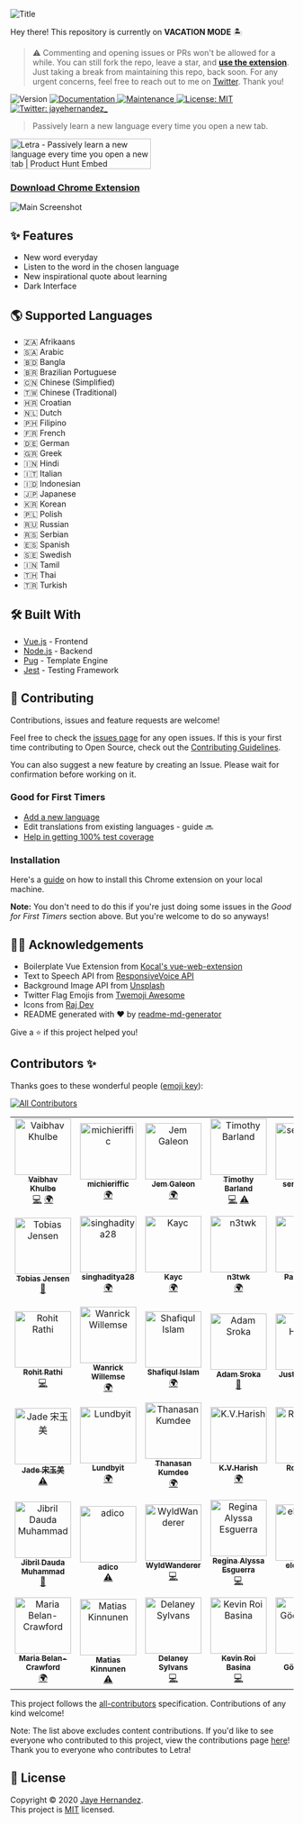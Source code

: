 ![Title](docs/screenshots/title.png)

Hey there! This repository is currently on **VACATION MODE** 🏝

> ⚠️ Commenting and opening issues or PRs won't be allowed for a while. You can still fork the repo, leave a star, and [**use the extension**](https://chrome.google.com/webstore/detail/letra/cjodkkjokggcaeacdhjliobekbnnmoio). Just taking a break from maintaining this repo, back soon. For any urgent concerns, feel free to reach out to me on [Twitter](https://twitter.com/jayehernandez_). Thank you!

<p>
  <img alt="Version" src="https://img.shields.io/badge/version-1.0.14-blue.svg?cacheSeconds=2592000" />
  <a href="https://github.com/jayehernandez/letra#readme" target="_blank">
    <img alt="Documentation" src="https://img.shields.io/badge/documentation-yes-brightgreen.svg" />
  </a>
  <a href="https://github.com/jayehernandez/letra/graphs/commit-activity" target="_blank">
    <img alt="Maintenance" src="https://img.shields.io/badge/Maintained%3F-yes-green.svg" />
  </a>
  <a href="https://github.com/jayehernandez/letra-extension/blob/master/LICENSE" target="_blank">
    <img alt="License: MIT" src="https://img.shields.io/github/license/jayehernandez/letra-extension" />
  </a>
  <a href="https://twitter.com/jayehernandez_" target="_blank">
    <img alt="Twitter: jayehernandez_" src="https://img.shields.io/twitter/follow/jayehernandez_.svg?style=social" />
  </a>
</p>

> Passively learn a new language every time you open a new tab.

<a href="https://www.producthunt.com/posts/letra-2?utm_source=badge-featured&utm_medium=badge&utm_souce=badge-letra-2" target="_blank"><img src="https://api.producthunt.com/widgets/embed-image/v1/featured.svg?post_id=196571&theme=light" alt="Letra - Passively learn a new language every time you open a new tab | Product Hunt Embed" style="width: 250px; height: 54px;" width="250px" height="54px" /></a>

### [Download Chrome Extension](https://chrome.google.com/webstore/detail/letra/cjodkkjokggcaeacdhjliobekbnnmoio)

![Main Screenshot](docs/screenshots/main_screenshot.png)

## ✨ Features

- New word everyday
- Listen to the word in the chosen language
- New inspirational quote about learning
- Dark Interface

## 🌎 Supported Languages

- 🇿🇦 Afrikaans
- 🇸🇦 Arabic
- 🇧🇩 Bangla
- 🇧🇷 Brazilian Portuguese
- 🇨🇳 Chinese (Simplified)
- 🇹🇼 Chinese (Traditional)
- 🇭🇷 Croatian
- 🇳🇱 Dutch
- 🇵🇭 Filipino
- 🇫🇷 French
- 🇩🇪 German
- 🇬🇷 Greek
- 🇮🇳 Hindi
- 🇮🇹 Italian
- 🇮🇩 Indonesian
- 🇯🇵 Japanese
- 🇰🇷 Korean
- 🇵🇱 Polish
- 🇷🇺 Russian
- 🇷🇸 Serbian
- 🇪🇸 Spanish
- 🇸🇪 Swedish
- 🇮🇳 Tamil
- 🇹🇭 Thai
- 🇹🇷 Turkish

## 🛠 Built With

- [Vue.js](https://vuejs.org/) - Frontend
- [Node.js](https://nodejs.org/en/) - Backend
- [Pug](https://pugjs.org/api/getting-started.html) - Template Engine
- [Jest](https://jestjs.io/) - Testing Framework

## 🤝 Contributing

Contributions, issues and feature requests are welcome!<br />

Feel free to check the [issues page](https://github.com/jayehernandez/letra-extension/issues) for any open issues. If this is your first time contributing to Open Source, check out the [Contributing Guidelines](https://github.com/jayehernandez/letra-extension/blob/master/docs/how_to_contribute.md).

You can also suggest a new feature by creating an Issue. Please wait for confirmation before working on it.

### Good for First Timers

- [Add a new language](https://github.com/jayehernandez/letra-extension/blob/master/docs/new_language.md)
- Edit translations from existing languages - guide 🔜
- [Help in getting 100% test coverage](https://github.com/jayehernandez/letra-extension/blob/master/docs/testing_guidelines.md)

### Installation

Here's a [guide](https://github.com/jayehernandez/letra-extension/blob/master/docs/how_to_install.md) on how to install this Chrome extension on your local machine.

**Note:** You don't need to do this if you're just doing some issues in the _Good for First Timers_ section above. But you're welcome to do so anyways!

## 🙏🏻 Acknowledgements

- Boilerplate Vue Extension from [Kocal's vue-web-extension](https://github.com/Kocal/vue-web-extension)
- Text to Speech API from [ResponsiveVoice API](https://responsivevoice.org/api/)
- Background Image API from [Unsplash](https://unsplash.com/developers)
- Twitter Flag Emojis from [Twemoji Awesome](https://github.com/ellekasai/twemoji-awesome)
- Icons from [Raj Dev](https://freeicons.io/profile/714)
- README generated with ❤️ by [readme-md-generator](https://github.com/kefranabg/readme-md-generator)

Give a ⭐️ if this project helped you!

## Contributors ✨

Thanks goes to these wonderful people ([emoji key](https://allcontributors.org/docs/en/emoji-key)):

<!-- ALL-CONTRIBUTORS-BADGE:START - Do not remove or modify this section -->

[![All Contributors](https://img.shields.io/badge/all_contributors-57-orange.svg?style=flat-square)](#contributors-)

<!-- ALL-CONTRIBUTORS-BADGE:END -->

<!-- ALL-CONTRIBUTORS-LIST:START - Do not remove or modify this section -->
<!-- prettier-ignore-start -->
<!-- markdownlint-disable -->
<table>
  <tbody>
    <tr>
      <td align="center"><a href="https://about.me/vaibhav_khulbe"><img src="https://avatars0.githubusercontent.com/u/11731837?v=4?s=100" width="100px;" alt="Vaibhav Khulbe"/><br /><sub><b>Vaibhav Khulbe</b></sub></a><br /><a href="https://github.com/jayehernandez/letra-extension/commits?author=Kvaibhav01" title="Code">💻</a> <a href="#translation-Kvaibhav01" title="Translation">🌍</a></td>
      <td align="center"><a href="https://github.com/michieriffic"><img src="https://avatars1.githubusercontent.com/u/12575688?v=4?s=100" width="100px;" alt="michieriffic"/><br /><sub><b>michieriffic</b></sub></a><br /><a href="#translation-michieriffic" title="Translation">🌍</a></td>
      <td align="center"><a href="http://jemgaleon.github.io"><img src="https://avatars0.githubusercontent.com/u/10969278?v=4?s=100" width="100px;" alt="Jem Galeon"/><br /><sub><b>Jem Galeon</b></sub></a><br /><a href="#translation-jemgaleon" title="Translation">🌍</a></td>
      <td align="center"><a href="https://github.com/tbarland77"><img src="https://avatars2.githubusercontent.com/u/15313520?v=4?s=100" width="100px;" alt="Timothy Barland"/><br /><sub><b>Timothy Barland</b></sub></a><br /><a href="https://github.com/jayehernandez/letra-extension/commits?author=tbarland77" title="Code">💻</a> <a href="https://github.com/jayehernandez/letra-extension/commits?author=tbarland77" title="Tests">⚠️</a></td>
      <td align="center"><a href="https://github.com/seryafarma"><img src="https://avatars0.githubusercontent.com/u/3274071?v=4?s=100" width="100px;" alt="seryafarma"/><br /><sub><b>seryafarma</b></sub></a><br /><a href="#translation-seryafarma" title="Translation">🌍</a></td>
      <td align="center"><a href="https://www.linkedin.com/in/dexter-dacanay-028a0249/"><img src="https://avatars2.githubusercontent.com/u/6574725?v=4?s=100" width="100px;" alt="Dexter L. Dacanay"/><br /><sub><b>Dexter L. Dacanay</b></sub></a><br /><a href="#translation-dacster13" title="Translation">🌍</a></td>
      <td align="center"><a href="http://linkedin.com/in/danaredena"><img src="https://avatars3.githubusercontent.com/u/25056256?v=4?s=100" width="100px;" alt="Dana Kathleen Redeña"/><br /><sub><b>Dana Kathleen Redeña</b></sub></a><br /><a href="#translation-danaredena" title="Translation">🌍</a></td>
      <td align="center"><a href="https://github.com/aynfrancesco06"><img src="https://avatars1.githubusercontent.com/u/56792014?v=4?s=100" width="100px;" alt="Saint King Alm"/><br /><sub><b>Saint King Alm</b></sub></a><br /><a href="#translation-aynfrancesco06" title="Translation">🌍</a></td>
      <td align="center"><a href="http://kimberrypi.me"><img src="https://avatars2.githubusercontent.com/u/20434382?v=4?s=100" width="100px;" alt="Kim Santos Morano"/><br /><sub><b>Kim Santos Morano</b></sub></a><br /><a href="#translation-kimberrypi" title="Translation">🌍</a> <a href="https://github.com/jayehernandez/letra-extension/commits?author=kimberrypi" title="Code">💻</a></td>
      <td align="center"><a href="https://github.com/jkfliu"><img src="https://avatars0.githubusercontent.com/u/38794392?v=4?s=100" width="100px;" alt="Jason Liu"/><br /><sub><b>Jason Liu</b></sub></a><br /><a href="#translation-jkfliu" title="Translation">🌍</a></td>
    </tr>
    <tr>
      <td align="center"><a href="https://github.com/tobias1012"><img src="https://avatars2.githubusercontent.com/u/29657183?v=4?s=100" width="100px;" alt="Tobias Jensen"/><br /><sub><b>Tobias Jensen</b></sub></a><br /><a href="https://github.com/jayehernandez/letra-extension/commits?author=tobias1012" title="Documentation">📖</a></td>
      <td align="center"><a href="https://github.com/singhaditya28"><img src="https://avatars3.githubusercontent.com/u/66196917?v=4?s=100" width="100px;" alt="singhaditya28"/><br /><sub><b>singhaditya28</b></sub></a><br /><a href="#translation-singhaditya28" title="Translation">🌍</a></td>
      <td align="center"><a href="https://github.com/kaycmendes"><img src="https://avatars1.githubusercontent.com/u/38755587?v=4?s=100" width="100px;" alt="Kayc"/><br /><sub><b>Kayc</b></sub></a><br /><a href="#translation-kaycmendes" title="Translation">🌍</a></td>
      <td align="center"><a href="https://github.com/n3twk"><img src="https://avatars3.githubusercontent.com/u/13373399?v=4?s=100" width="100px;" alt="n3twk"/><br /><sub><b>n3twk</b></sub></a><br /><a href="#translation-n3twk" title="Translation">🌍</a></td>
      <td align="center"><a href="https://github.com/Philippians-4-13"><img src="https://avatars2.githubusercontent.com/u/66440894?v=4?s=100" width="100px;" alt="Pablo Park"/><br /><sub><b>Pablo Park</b></sub></a><br /><a href="#translation-Philippians-4-13" title="Translation">🌍</a></td>
      <td align="center"><a href="https://github.com/notorious-sobriety"><img src="https://avatars2.githubusercontent.com/u/990640?v=4?s=100" width="100px;" alt="Kate"/><br /><sub><b>Kate</b></sub></a><br /><a href="#translation-notorious-sobriety" title="Translation">🌍</a></td>
      <td align="center"><a href="http://aragoncodes.com"><img src="https://avatars1.githubusercontent.com/u/49354167?v=4?s=100" width="100px;" alt="Kevin Aragon"/><br /><sub><b>Kevin Aragon</b></sub></a><br /><a href="https://github.com/jayehernandez/letra-extension/commits?author=AragonCodes" title="Tests">⚠️</a></td>
      <td align="center"><a href="https://medium.com/@gautham"><img src="https://avatars1.githubusercontent.com/u/6588002?v=4?s=100" width="100px;" alt="Gautham D N"/><br /><sub><b>Gautham D N</b></sub></a><br /><a href="#translation-gauthamdn" title="Translation">🌍</a></td>
      <td align="center"><a href="https://www.linkedin.com/in/harsh-patel-270698/"><img src="https://avatars0.githubusercontent.com/u/32677465?v=4?s=100" width="100px;" alt="Harsh Patel"/><br /><sub><b>Harsh Patel</b></sub></a><br /><a href="https://github.com/jayehernandez/letra-extension/pulls?q=is%3Apr+reviewed-by%3AHarshPatel270698" title="Reviewed Pull Requests">👀</a> <a href="https://github.com/jayehernandez/letra-extension/commits?author=HarshPatel270698" title="Documentation">📖</a></td>
      <td align="center"><a href="https://www.jebble.nl"><img src="https://avatars2.githubusercontent.com/u/1397260?v=4?s=100" width="100px;" alt="Jeffrey von Grumbkow"/><br /><sub><b>Jeffrey von Grumbkow</b></sub></a><br /><a href="#translation-Jebble" title="Translation">🌍</a></td>
    </tr>
    <tr>
      <td align="center"><a href="https://rathirohit.github.io"><img src="https://avatars0.githubusercontent.com/u/22729516?v=4?s=100" width="100px;" alt="Rohit Rathi"/><br /><sub><b>Rohit Rathi</b></sub></a><br /><a href="https://github.com/jayehernandez/letra-extension/commits?author=RathiRohit" title="Code">💻</a></td>
      <td align="center"><a href="https://github.com/Wanrick"><img src="https://avatars3.githubusercontent.com/u/48117432?v=4?s=100" width="100px;" alt="Wanrick Willemse"/><br /><sub><b>Wanrick Willemse</b></sub></a><br /><a href="#translation-Wanrick" title="Translation">🌍</a></td>
      <td align="center"><a href="http://www.meghsohor.com"><img src="https://avatars2.githubusercontent.com/u/13042947?v=4?s=100" width="100px;" alt="Shafiqul Islam"/><br /><sub><b>Shafiqul Islam</b></sub></a><br /><a href="#translation-meghsohor" title="Translation">🌍</a></td>
      <td align="center"><a href="http://adamsroka.io"><img src="https://avatars2.githubusercontent.com/u/45038919?v=4?s=100" width="100px;" alt="Adam Sroka"/><br /><sub><b>Adam Sroka</b></sub></a><br /><a href="https://github.com/jayehernandez/letra-extension/commits?author=adam-sroka" title="Documentation">📖</a></td>
      <td align="center"><a href="https://github.com/justinhhorner"><img src="https://avatars2.githubusercontent.com/u/4635843?v=4?s=100" width="100px;" alt="Justin Horner"/><br /><sub><b>Justin Horner</b></sub></a><br /><a href="https://github.com/jayehernandez/letra-extension/commits?author=justinhhorner" title="Documentation">📖</a> <a href="https://github.com/jayehernandez/letra-extension/commits?author=justinhhorner" title="Tests">⚠️</a></td>
      <td align="center"><a href="https://github.com/king-11"><img src="https://avatars1.githubusercontent.com/u/52061363?v=4?s=100" width="100px;" alt="Lakshya Singh"/><br /><sub><b>Lakshya Singh</b></sub></a><br /><a href="https://github.com/jayehernandez/letra-extension/commits?author=king-11" title="Tests">⚠️</a></td>
      <td align="center"><a href="https://ciaran.co.za"><img src="https://avatars0.githubusercontent.com/u/51886151?v=4?s=100" width="100px;" alt="Ciaran"/><br /><sub><b>Ciaran</b></sub></a><br /><a href="https://github.com/jayehernandez/letra-extension/commits?author=knightspore" title="Documentation">📖</a></td>
      <td align="center"><a href="https://github.com/ponickkhan"><img src="https://avatars2.githubusercontent.com/u/6341503?v=4?s=100" width="100px;" alt="Md.Rafiuzzaman Khan"/><br /><sub><b>Md.Rafiuzzaman Khan</b></sub></a><br /><a href="https://github.com/jayehernandez/letra-extension/commits?author=ponickkhan" title="Documentation">📖</a></td>
      <td align="center"><a href="https://github.com/singleparadox"><img src="https://avatars1.githubusercontent.com/u/29853589?v=4?s=100" width="100px;" alt="singleparadox"/><br /><sub><b>singleparadox</b></sub></a><br /><a href="https://github.com/jayehernandez/letra-extension/commits?author=singleparadox" title="Code">💻</a></td>
      <td align="center"><a href="https://github.com/vanestorz"><img src="https://avatars2.githubusercontent.com/u/22366158?v=4?s=100" width="100px;" alt="Andhika Haeruman Santoso"/><br /><sub><b>Andhika Haeruman Santoso</b></sub></a><br /><a href="https://github.com/jayehernandez/letra-extension/commits?author=vanestorz" title="Tests">⚠️</a></td>
    </tr>
    <tr>
      <td align="center"><a href="https://github.com/hjades"><img src="https://avatars2.githubusercontent.com/u/9104658?v=4?s=100" width="100px;" alt="Jade 宋玉美"/><br /><sub><b>Jade 宋玉美</b></sub></a><br /><a href="https://github.com/jayehernandez/letra-extension/commits?author=hjades" title="Tests">⚠️</a></td>
      <td align="center"><a href="https://github.com/Lundbyit"><img src="https://avatars1.githubusercontent.com/u/12132166?v=4?s=100" width="100px;" alt="Lundbyit"/><br /><sub><b>Lundbyit</b></sub></a><br /><a href="#translation-Lundbyit" title="Translation">🌍</a></td>
      <td align="center"><a href="https://github.com/itzmeowww"><img src="https://avatars1.githubusercontent.com/u/28824919?v=4?s=100" width="100px;" alt="Thanasan Kumdee"/><br /><sub><b>Thanasan Kumdee</b></sub></a><br /><a href="#translation-itzmeowww" title="Translation">🌍</a></td>
      <td align="center"><a href="https://github.com/kvharish"><img src="https://avatars3.githubusercontent.com/u/21171081?v=4?s=100" width="100px;" alt="K.V.Harish"/><br /><sub><b>K.V.Harish</b></sub></a><br /><a href="#translation-kvharish" title="Translation">🌍</a></td>
      <td align="center"><a href="https://github.com/therohitdas"><img src="https://avatars2.githubusercontent.com/u/43847374?v=4?s=100" width="100px;" alt="Rohit Das"/><br /><sub><b>Rohit Das</b></sub></a><br /><a href="https://github.com/jayehernandez/letra-extension/commits?author=therohitdas" title="Code">💻</a></td>
      <td align="center"><a href="http://damianszczypka.com"><img src="https://avatars2.githubusercontent.com/u/33627666?v=4?s=100" width="100px;" alt="Damian Szczypka"/><br /><sub><b>Damian Szczypka</b></sub></a><br /><a href="#translation-sthiepaan" title="Translation">🌍</a></td>
      <td align="center"><a href="https://github.com/Koddi-Evangelista"><img src="https://avatars0.githubusercontent.com/u/70675656?v=4?s=100" width="100px;" alt="Koddi Evangelista"/><br /><sub><b>Koddi Evangelista</b></sub></a><br /><a href="#translation-Koddi-Evangelista" title="Translation">🌍</a> <a href="https://github.com/jayehernandez/letra-extension/commits?author=Koddi-Evangelista" title="Tests">⚠️</a></td>
      <td align="center"><a href="https://github.com/PulkitAgg"><img src="https://avatars1.githubusercontent.com/u/17783893?v=4?s=100" width="100px;" alt="Pulkit Aggarwal"/><br /><sub><b>Pulkit Aggarwal</b></sub></a><br /><a href="https://github.com/jayehernandez/letra-extension/commits?author=PulkitAgg" title="Tests">⚠️</a></td>
      <td align="center"><a href="https://linhnguyen.dev"><img src="https://avatars3.githubusercontent.com/u/46255649?v=4?s=100" width="100px;" alt="Linh Nguyen"/><br /><sub><b>Linh Nguyen</b></sub></a><br /><a href="https://github.com/jayehernandez/letra-extension/commits?author=bobsany16" title="Tests">⚠️</a></td>
      <td align="center"><a href="https://www.technetex.com"><img src="https://avatars2.githubusercontent.com/u/44941663?v=4?s=100" width="100px;" alt="Margu"/><br /><sub><b>Margu</b></sub></a><br /><a href="#translation-Margu86" title="Translation">🌍</a></td>
    </tr>
    <tr>
      <td align="center"><a href="https://github.com/mdjibril"><img src="https://avatars1.githubusercontent.com/u/34494733?v=4?s=100" width="100px;" alt="Jibril Dauda Muhammad"/><br /><sub><b>Jibril Dauda Muhammad</b></sub></a><br /><a href="https://github.com/jayehernandez/letra-extension/commits?author=mdjibril" title="Documentation">📖</a></td>
      <td align="center"><a href="http://adico.tech"><img src="https://avatars0.githubusercontent.com/u/5412270?v=4?s=100" width="100px;" alt="adico"/><br /><sub><b>adico</b></sub></a><br /><a href="https://github.com/jayehernandez/letra-extension/commits?author=adico1" title="Tests">⚠️</a></td>
      <td align="center"><a href="https://github.com/WyldWanderer"><img src="https://avatars0.githubusercontent.com/u/44330121?v=4?s=100" width="100px;" alt="WyldWanderer"/><br /><sub><b>WyldWanderer</b></sub></a><br /><a href="https://github.com/jayehernandez/letra-extension/commits?author=WyldWanderer" title="Code">💻</a></td>
      <td align="center"><a href="https://github.com/reginaalyssa"><img src="https://avatars2.githubusercontent.com/u/14865943?v=4?s=100" width="100px;" alt="Regina Alyssa Esguerra"/><br /><sub><b>Regina Alyssa Esguerra</b></sub></a><br /><a href="https://github.com/jayehernandez/letra-extension/commits?author=reginaalyssa" title="Code">💻</a></td>
      <td align="center"><a href="https://github.com/elenakout"><img src="https://avatars2.githubusercontent.com/u/43803990?v=4?s=100" width="100px;" alt="elenakout"/><br /><sub><b>elenakout</b></sub></a><br /><a href="#translation-elenakout" title="Translation">🌍</a></td>
      <td align="center"><a href="https://github.com/j4ckofalltrades"><img src="https://avatars1.githubusercontent.com/u/1442368?v=4?s=100" width="100px;" alt="Jordan Duabe"/><br /><sub><b>Jordan Duabe</b></sub></a><br /><a href="https://github.com/jayehernandez/letra-extension/commits?author=j4ckofalltrades" title="Tests">⚠️</a></td>
      <td align="center"><a href="http://fanlan1210.github.io"><img src="https://avatars1.githubusercontent.com/u/22187384?v=4?s=100" width="100px;" alt="Fanlan"/><br /><sub><b>Fanlan</b></sub></a><br /><a href="#translation-fanlan1210" title="Translation">🌍</a></td>
      <td align="center"><a href="https://github.com/DavidtKate"><img src="https://avatars2.githubusercontent.com/u/61785708?v=4?s=100" width="100px;" alt="DavidtKate"/><br /><sub><b>DavidtKate</b></sub></a><br /><a href="#translation-DavidtKate" title="Translation">🌍</a></td>
      <td align="center"><a href="https://github.com/MoisesTR"><img src="https://avatars0.githubusercontent.com/u/23252442?v=4?s=100" width="100px;" alt="MTRIGUEROS"/><br /><sub><b>MTRIGUEROS</b></sub></a><br /><a href="https://github.com/jayehernandez/letra-extension/commits?author=MoisesTR" title="Tests">⚠️</a></td>
      <td align="center"><a href="https://gugacavalieri.github.io/"><img src="https://avatars0.githubusercontent.com/u/4624484?v=4?s=100" width="100px;" alt="Gustavo Cavalieri Fernandes"/><br /><sub><b>Gustavo Cavalieri Fernandes</b></sub></a><br /><a href="#translation-gugacavalieri" title="Translation">🌍</a></td>
    </tr>
    <tr>
      <td align="center"><a href="https://github.com/mViolet"><img src="https://avatars2.githubusercontent.com/u/44656740?v=4?s=100" width="100px;" alt="Maria Belan-Crawford"/><br /><sub><b>Maria Belan-Crawford</b></sub></a><br /><a href="#translation-mViolet" title="Translation">🌍</a></td>
      <td align="center"><a href="http://mtsknn.fi"><img src="https://avatars0.githubusercontent.com/u/2226144?v=4?s=100" width="100px;" alt="Matias Kinnunen"/><br /><sub><b>Matias Kinnunen</b></sub></a><br /><a href="https://github.com/jayehernandez/letra-extension/commits?author=mtsknn" title="Tests">⚠️</a></td>
      <td align="center"><a href="http://delaneysylvans.com"><img src="https://avatars3.githubusercontent.com/u/25111543?v=4?s=100" width="100px;" alt="Delaney Sylvans"/><br /><sub><b>Delaney Sylvans</b></sub></a><br /><a href="https://github.com/jayehernandez/letra-extension/commits?author=DieBrise" title="Code">💻</a></td>
      <td align="center"><a href="https://github.com/rookiemonkey"><img src="https://avatars0.githubusercontent.com/u/61614867?v=4?s=100" width="100px;" alt="Kevin Roi Basina"/><br /><sub><b>Kevin Roi Basina</b></sub></a><br /><a href="https://github.com/jayehernandez/letra-extension/commits?author=rookiemonkey" title="Code">💻</a></td>
      <td align="center"><a href="http://dogagocmener.com"><img src="https://avatars2.githubusercontent.com/u/51722645?v=4?s=100" width="100px;" alt="Doğa Göçmemer"/><br /><sub><b>Doğa Göçmemer</b></sub></a><br /><a href="#translation-dogagcmnr" title="Translation">🌍</a></td>
      <td align="center"><a href="https://github.com/teeradon43"><img src="https://avatars.githubusercontent.com/u/51240166?v=4?s=100" width="100px;" alt="Teeradon"/><br /><sub><b>Teeradon</b></sub></a><br /><a href="#translation-teeradon43" title="Translation">🌍</a></td>
      <td align="center"><a href="https://lxmarinkovic.com/"><img src="https://avatars.githubusercontent.com/u/3509527?v=4?s=100" width="100px;" alt="lxmarinkovic"/><br /><sub><b>lxmarinkovic</b></sub></a><br /><a href="#translation-lxmarinkovic" title="Translation">🌍</a></td>
    </tr>
  </tbody>
</table>

<!-- markdownlint-restore -->
<!-- prettier-ignore-end -->

<!-- ALL-CONTRIBUTORS-LIST:END -->

This project follows the [all-contributors](https://github.com/all-contributors/all-contributors) specification. Contributions of any kind welcome!

Note: The list above excludes content contributions. If you'd like to see everyone who contributed to this project, view the contributions page [here](https://github.com/jayehernandez/letra-extension/graphs/contributors)! Thank you to everyone who contributes to Letra!

## 📝 License

Copyright © 2020 [Jaye Hernandez](https://github.com/jayehernandez).<br />
This project is [MIT](https://github.com/jayehernandez/letra-extension/blob/master/LICENSE) licensed.
